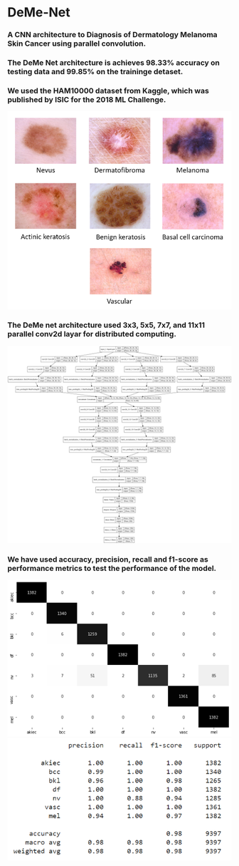 # DeMe-Net
### A CNN architecture to Diagnosis of Dermatology Melanoma Skin Cancer using parallel convolution.
### The DeMe Net architecture is achieves 98.33% accuracy on testing data and 99.85% on the traininge detaset.


### We used the HAM10000 dataset from Kaggle, which was published by ISIC for the 2018 ML Challenge.
![Screenshot-1](images/data_img.png)


### The DeMe net architecture used 3x3, 5x5, 7x7, and 11x11 parallel conv2d layar for distributed computing. 
![Screenshot-2](images/DeMe_Net.png)


### We have used accuracy, precision, recall and f1-score as performance metrics to test the performance of the model.
![Screenshot-3](images/confusion_matrix.png)
![Screenshot-4](images/classification_report.png)
